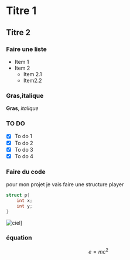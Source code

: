 # Titre 1

## Titre 2

### Faire une liste

- Item 1
- Item 2
    - Item 2.1
    - Item2.2

### Gras,italique
**Gras**, *italique*

### TO DO
- [x] To do 1
- [x] To do 2
- [x] To do 3
- [x] To do 4

### Faire du code
pour mon projet je vais faire une structure player

````C
struct p{
    int x;
    int y;
}
````



![ciel](https://picsum.photos/seed/picsum/200/300)]

### équation

$$ e = mc^2 $$